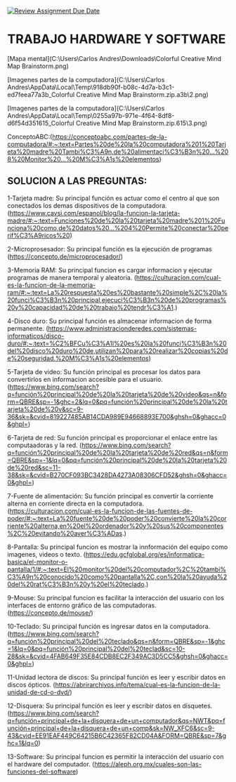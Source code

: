 [![Review Assignment Due Date](https://classroom.github.com/assets/deadline-readme-button-22041afd0340ce965d47ae6ef1cefeee28c7c493a6346c4f15d667ab976d596c.svg)](https://classroom.github.com/a/ZHlrD2sU)
 # TRABAJO HARDWARE Y SOFTWARE

[Mapa mental](C:\Users\Carlos Andres\Downloads\Colorful Creative Mind Map Brainstorm.png)

[Imagenes partes de la computadora](C:\Users\Carlos Andres\AppData\Local\Temp\918db90f-b08c-4d7a-b3c1-ed7feea77a3b_Colorful Creative Mind Map Brainstorm.zip.a3b\2.png)

[Imagenes partes de la computadora](C:\Users\Carlos Andres\AppData\Local\Temp\0255a97b-971e-4f64-8df8-d6f54d351615_Colorful Creative Mind Map Brainstorm.zip.615\3.png)

ConceptoABC:(https://conceptoabc.com/partes-de-la-computadora/#:~:text=Partes%20de%20la%20computadora%201%20Tarjeta%20madre%20Tambi%C3%A9n,de%20alimentaci%C3%B3n%20...%208%20Monitor%20...%20M%C3%A1s%20elementos)

## SOLUCION A LAS PREGUNTAS:

1-Tarjeta madre: Su principal función es actuar como el centro al que son conectados los demas dispositivos de la computadora.(https://www.cavsi.com/espanol/blog/la-funcion-la-tarjeta-madre/#:~:text=Funciones%20de%20la%20tarjeta%20madre%201%20Funciona%20como,de%20datos%20...%204%20Permite%20conectar%20perif%C3%A9ricos%20)

2-Microprosesador: Su principal función es la ejecución de programas (https://concepto.de/microprocesador/)

3-Memoria RAM: Su principal funcion es cargar informacion y ejecutar programas de manera temporal y aleatoria. (https://culturacion.com/cual-es-la-funcion-de-la-memoria-ram/#:~:text=La%20respuesta%20es%20bastante%20simple%2C%20la%20funci%C3%B3n%20principal,ejecuci%C3%B3n%20de%20programas%20y%20capacidad%20de%20trabajo%20tendr%C3%A1.)

4-Disco duro: Su principal función es almacenar informacion de forma permanente. (https://www.administracionderedes.com/sistemas-informaticos/disco-duro/#:~:text=%C2%BFCu%C3%A1l%20es%20la%20funci%C3%B3n%20del%20disco%20duro%20de,utilizan%20para%20realizar%20copias%20de%20seguridad.%20M%C3%A1s%20elementos)

5-Tarjeta de video: Su función principal es procesar los datos para convertirlos en informacion accesible para el usuario. (https://www.bing.com/search?q=función%20principal%20de%20la%20tarjeta%20de%20video&qs=n&form=QBRE&sp=-1&ghc=2&lq=0&pq=función%20principal%20de%20la%20tarjeta%20de%20v&sc=9-36&sk=&cvid=819227485AB14CDA989E94668893E700&ghsh=0&ghacc=0&ghpl=)

6-Tarjeta de red: Su función principal es proporcionar el enlace entre las computaadoras y la red. (https://www.bing.com/search?q=función%20principal%20de%20la%20tarjeta%20de%20red&qs=n&form=QBRE&sp=-1&lq=0&pq=función%20principal%20de%20la%20tarjeta%20de%20red&sc=11-38&sk=&cvid=B270CF093BC3428DA4273A08306CFD52&ghsh=0&ghacc=0&ghpl=)

7-Fuente de alimentación: Su función principal es convertir la corriente alterna en corriente directa en la computadora. (https://culturacion.com/cual-es-la-funcion-de-las-fuentes-de-poder/#:~:text=La%20fuente%20de%20poder%20convierte%20la%20corriente%20alterna,en%20el%20ordenador%20y%20sus%20componentes%2C%20evitando%20aver%C3%ADas.)

8-Pantalla: Su principal funcion es mostrar la innformación del equipo como imagenes, videos o texto. (https://edu.gcfglobal.org/es/informatica-basica/el-monitor-o-pantalla/1/#:~:text=El%20monitor%20del%20computador%2C%20tambi%C3%A9n%20conocido%20como%20pantalla%2C,con%20la%20ayuda%20del%20rat%C3%B3n%20y%20el%20teclado.)

9-Mouse: Su principal funcion es facilitar la interacción del usuario con los interfaces de entorno gráfico de las computadoras. (https://concepto.de/mouse/)

10-Teclado: Su principal función es ingresar datos en la computadora. (https://www.bing.com/search?q=función%20principal%20del%20teclado&qs=n&form=QBRE&sp=-1&ghc=1&lq=0&pq=función%20principal%20del%20teclad&sc=10-28&sk=&cvid=4FAB649F35E84CDB8EC2F349AC3D5CC5&ghsh=0&ghacc=0&ghpl=)

11-Unidad lectora de discos: Su principal función es leer y escribir datos en discos ópticos. (https://abrirarchivos.info/tema/cual-es-la-funcion-de-la-unidad-de-cd-o-dvd/)

12-Disquera: Su principal función es leer y escribir datos en disquetes. (https://www.bing.com/search?q=función+principal+de+la+disquera+de+un+computador&qs=NWT&pq=función+principal+de+la+disquera+de+un+comp&sk=NW_XFC6&sc=9-43&cvid=EE91EAF449C64215B6C42365F82CD04A&FORM=QBRE&sp=7&ghc=1&lq=0)

13-Software: Su principal funcion es permitir la interacción del usuario con el hardware del computador. (https://aleph.org.mx/cuales-son-las-funciones-del-software)